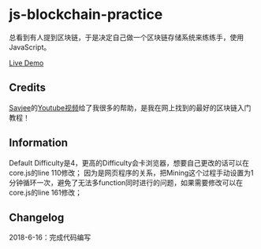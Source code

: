 # js-blockchain-practice

总看到有人提到区块链，于是决定自己做一个区块链存储系统来练练手，使用JavaScript。

[Live Demo](http://lab.project-neko.com/blockchain)

## Credits

[Savjee](https://www.youtube.com/channel/UCnxrdFPXJMeHru_b4Q_vTPQ)的[Youtube视频](https://www.youtube.com/watch?v=zVqczFZr124)给了我很多的帮助，是我在网上找到的最好的区块链入门教程！

## Information

Default Difficulty是4，更高的Difficulty会卡浏览器，想要自己更改的话可以在core.js的line 110修改；
因为是网页程序的关系，把Mining这个过程手动设置为1分钟循环一次，避免了无法多function同时进行的问题，如果需要修改可以在core.js的line 161修改；

## Changelog

2018-6-16：完成代码编写
